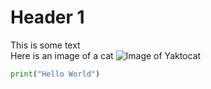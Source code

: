 # Header 1
This is some text  
Here is an image of a cat 
![Image of Yaktocat](https://octodex.github.com/images/yaktocat.png)  


```python
print("Hello World")
```

